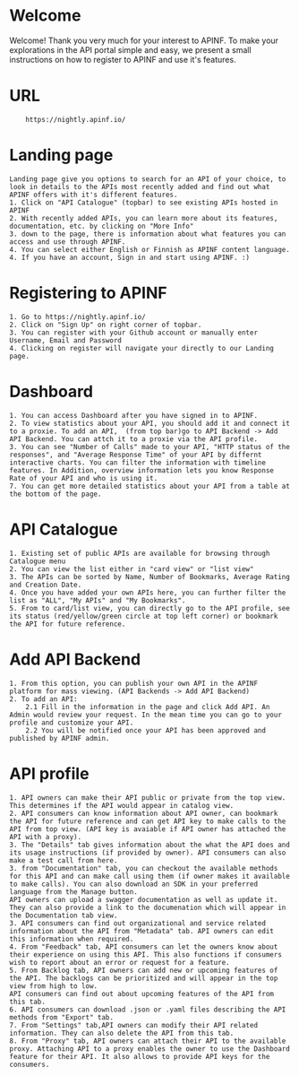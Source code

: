 # Welcome

Welcome!
Thank you very much for your interest to APINF.
To make your explorations in the API portal simple and easy, we present a small instructions on how to register to APINF and use it's features.

# URL

        https://nightly.apinf.io/

# Landing page
    Landing page give you options to search for an API of your choice, to look in details to the APIs most recently added and find out what APINF offers with it's different features.
    1. Click on "API Catalogue" (topbar) to see existing APIs hosted in APINF
    2. With recently added APIs, you can learn more about its features, documentation, etc. by clicking on "More Info"
    3. down to the page, there is information about what features you can access and use through APINF.
    4. You can select either English or Finnish as APINF content language.
    4. If you have an account, Sign in and start using APINF. :)

# Registering to APINF
    1. Go to https://nightly.apinf.io/
    2. Click on "Sign Up" on right corner of topbar.
    3. You can register with your Github account or manually enter Username, Email and Password
    4. Clicking on register will navigate your directly to our Landing page.

#  Dashboard
    1. You can access Dashboard after you have signed in to APINF.
    2. To view statistics about your API, you should add it and connect it to a proxie. To add an API,  (from top bar)go to API Backend -> Add API Backend. You can attch it to a proxie via the API profile.
    3. You can see "Number of Calls" made to your API, "HTTP status of the responses", and "Average Response Time" of your API by differnt interactive charts. You can filter the information with timeline features. In Addition, overview information lets you know Response Rate of your API and who is using it.
    7. You can get more detailed statistics about your API from a table at the bottom of the page.
    
# API Catalogue
    1. Existing set of public APIs are available for browsing through Catalogue menu
    2. You can view the list either in "card view" or "list view"
    3. The APIs can be sorted by Name, Number of Bookmarks, Average Rating and Creation Date.
    4. Once you have added your own APIs here, you can further filter the list as "ALL", "My APIs" and "My Bookmarks".
    5. From to card/list view, you can directly go to the API profile, see its status (red/yellow/green circle at top left corner) or bookmark the API for future reference.

# Add API Backend
    1. From this option, you can publish your own API in the APINF platform for mass viewing. (API Backends -> Add API Backend)
    2. To add an API:
        2.1 Fill in the information in the page and click Add API. An Admin would review your request. In the mean time you can go to your profile and customize your API.
        2.2 You will be notified once your API has been approved and published by APINF admin.


 # API profile
    1. API owners can make their API public or private from the top view. This determines if the API would appear in catalog view.
    2. API consumers can know information about API owner, can bookmark the API for future reference and can get API key to make calls to the API from top view. (API key is avaiable if API owner has attached the API with a proxy).
    3. The "Details" tab gives information about the what the API does and its usage instructions (if provided by owner). API consumers can also make a test call from here.
    3. from "Documentation" tab, you can checkout the available methods for this API and can make call using them (if owner makes it available to make calls). You can also download an SDK in your preferred language from the Manage button.
    API owners can upload a swagger documentation as well as update it. They can also provide a link to the documenation which will appear in the Documentation tab view.
    3. API consumers can find out organizational and service related information about the API from "Metadata" tab. API owners can edit this information when required.
    4. From "Feedback" tab, API consumers can let the owners know about their experience on using this API. This also functions if consumers wish to report about an error or request for a feature.
    5. From Backlog tab, API owners can add new or upcoming features of the API. The backlogs can be prioritized and will appear in the top view from high to low. 
    API consumers can find out about upcoming features of the API from this tab.
    6. API consumers can download .json or .yaml files describing the API methods from "Export" tab.
    7. From "Settings" tab,API owners can modify their API related information. They can also delete the API from this tab.
    8. From "Proxy" tab, API owners can attach their API to the available proxy. Attaching API to a proxy enables the owner to use the Dashboard feature for their API. It also allows to provide API keys for the consumers.
